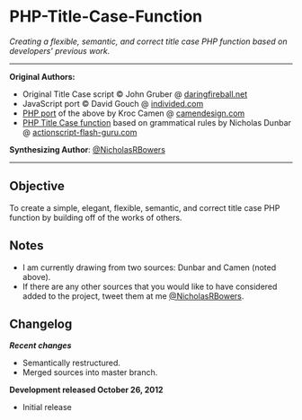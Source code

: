 PHP-Title-Case-Function
=======================
*Creating a flexible, semantic, and correct title case PHP function based on developers' previous work.*

--------------------------------------------------------------------------------------------

**Original Authors:**
* Original Title Case script © John Gruber @ [daringfireball.net](http://daringfireball.net)
* JavaScript port © David Gouch @ [individed.com](http://individed.com)
* [PHP port](http://camendesign.com/code/title-case) of the above by Kroc Camen @ [camendesign.com](http://camendesign.com)
* [PHP Title Case function](http://www.actionscript-flash-guru.com/blog/13-title-case-function-in-php-based-on-grammatical-rules-for-capitalizing-the-words-in-a-title) based on grammatical rules by Nicholas Dunbar @ [actionscript-flash-guru.com](http://actionscript-flash-guru.com)

**Synthesizing Author**: [@NicholasRBowers](http://twitter.com/NicholasRBowers)

--------------------------------------------------------------------------------------------

Objective
---------
To create a simple, elegant, flexible, semantic, and correct title case PHP function by building off of the works of others.

Notes
-----
* I am currently drawing from two sources: Dunbar and Camen (noted above).
* If there are any other sources that you would like to have considered added to the project, tweet them at me [@NicholasRBowers](http://twitter.com/NicholasRBowers).

Changelog
---------
***Recent changes***
* Semantically restructured.
* Merged sources into master branch.

**Development released October 26, 2012**
* Initial release